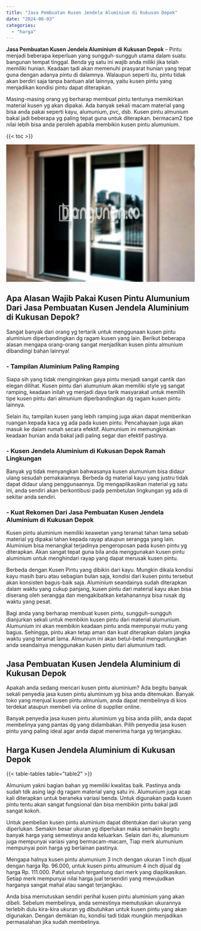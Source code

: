 ```yaml
---
title: "Jasa Pembuatan Kusen Jendela Aluminium di Kukusan Depok"
date: "2024-08-03"
categories: 
  - "harga"
---
```


**Jasa Pembuatan Kusen Jendela Aluminium di Kukusan Depok** – Pintu menjadi beberapa keperluan yang sungguh-sungguh utama dalam suatu bangunan tempat tinggal. Benda yg satu ini wajib anda miliki jika telah memiliki hunian. Keadaan tadi akan memenuhi prasyarat hunian yang tepat guna dengan adanya pintu di dalamnya. Walaupun seperti itu, pintu tidak akan berdiri saja tanpa bantuan alat lainnya, yaitu kusen pintu yang menjadikan kondisi pintu dapat diterapkan.

Masing-masing orang yg berharap membuat pintu tentunya memikirkan material kusen yg akan dipakai. Ada banyak sekali macam material yang bisa anda pakai seperti kayu, alumunium, pvc, dsb. Kusen pintu almunium bakal jadi beberapa yg paling tepat guna untuk diterapkan. bermacam2 tipe nilai lebih bisa anda peroleh apabila membikin kusen pintu alumunium.

{{< toc >}}

![Jasa Pembuatan Kusen Jendela Aluminium di Kukusan Depok](/images/harga-kusen-jendela-alumunium-18.png)

## Apa Alasan Wajib Pakai Kusen Pintu Alumunium Dari Jasa Pembuatan Kusen Jendela Aluminium di Kukusan Depok?

Sangat banyak dari orang yg tertarik untuk menggunaan kusen pintu aluminium diperbandingkan dg ragam kusen yang lain. Berikut beberapa alasan mengapa orang-orang sangat menjadikan kusen pintu almunium dibandingi bahan lainnya!

### \- Tampilan Aluminium Paling Ramping

Siapa sih yang tidak menginginkan gaya pintu menjadi sangat cantik dan elegan dilihat. Kusen pintu dari alumunium akan memiliki style yg sangat ramping, keadaan inilah yg menjadi daya tarik masyarakat untuk memilih tipe kusen pintu dari almunium diperbandingkan dg ragam kusen pintu lainnya.

Selain itu, tampilan kusen yang lebih ramping juga akan dapat memberikan ruangan kepada kaca yg ada pada kusen pintu. Pencahayaan juga akan masuk ke dalam rumah secara efektif. Alumunium ini memungkinkan keadaan hunian anda bakal jadi paling segar dan efektif pastinya.

### \- Kusen Jendela Aluminium di Kukusan Depok Ramah Lingkungan

Banyak yg tidak menyangkan bahwasanya kusen alumunium bisa didaur ulang sesudah pemakaiannya. Berbeda dg material kayu yang justru tidak dapat didaur ulang penggunaannya. Dg mengaplikasikan material yg satu ini, anda sendiri akan berkontibusi pada pembetulan lingkungan yg ada di sekitar anda sendiri.

### \- Kuat Rekomen Dari Jasa Pembuatan Kusen Jendela Aluminium di Kukusan Depok

Kusen pintu aluminium memiliki keawetan yang teramat tahan lama sebab material yg dipakai tahan kepada rayap ataupun serangga yang lain. Aluminium bisa menangkal terjadinya pengeroposan pada kusen pintu yg diterapkan. Akan sangat tepat guna bila anda menggunakan kusen pintu aluminium untuk menghindari rayap yang dapat merusak kusen pintu.

Berbeda dengan Kusen Pintu yang dibikin dari kayu. Mungkin dikala kondisi kayu masih baru atau sebagian bulan saja, kondisi dari kusen pintu tersebut akan konsisten bagus-baik saja. Aluminium seandainya sudah diterapkan dalam waktu yang cukup panjang, kusen pintu dari material kayu akan bisa diserang oleh serangga dan mengakibatkan ketahanannya bisa rusak dg waktu yang pesat.

Bagi anda yang berharap membuat kusen pintu, sungguh-sungguh dianjurkan sekali untuk membikin kusen pintu dari material alumunium. Alumunium ini akan membikin keadaan pintu anda mempunyai mutu yang bagus. Sehingga, pintu akan tetap aman dan kuat diterapkan dalam jangka waktu yang teramat lama. Almunium ini akan betul-betul menguntungkan anda seandainya menggunakan kusen pintu dari alumunium tadi.

## Jasa Pembuatan Kusen Jendela Aluminium di Kukusan Depok

Apakah anda sedang mencari kusen pintu aluminium? Ada begitu banyak sekali penyedia jasa kusen pintu aluminium yg bisa anda ditemukan. Banyak toko yang menjual kusen pintu almunium, anda dapat membelinya di kios terdekat ataupun membeli via online di supplier online.

Banyak penyedia jasa kusen pintu aluminium yg bisa anda pilih, anda dapat membelinya yang pantas dg yang didambakan. Pilih penyedia jasa kusen pintu yang paling ideal agar anda dapat menerima harga yg terjangkau.

## Harga Kusen Jendela Aluminium di Kukusan Depok

{{< table-tables table="table2" >}}

Almunium yakni bagian bahan yg memiliki kwalitas baik. Pastinya anda sudah tdk asing lagi dg ragam material yang satu ini. Alumunium juga acap kali diterapkan untuk beraneka variasi benda. Untuk digunakan pada kusen pintu tentu akan sangat fungsional dan bisa membikin pintu bakal jadi sangat kokoh.

Untuk pembelian kusen pintu aluminium dapat ditentukan dari ukuran yang diperlukan. Semakin besar ukuran yg diperlukan maka semakin begitu banyak harga yang semestinya anda keluarkan. Selain dari itu, alumunium juga mempunyai variasi yang bermacam-macam, Tiap merk alumunium mempunyai poin harga yg berlainan pastinya.

Mengapa halnya kusen pintu alumunium 3 inch dengan ukuran 1 inch dijual dengan harga Rp. 96.000, untuk kusen pintu almunium 4 inch dijual dg harga Rp. 111.000. Patut seluruh tergantung dari merk yang diaplikasikan. Setiap merk mempunyai nilai harga jual tersendiri yang mewujudkan harganya sangat mahal atau sangat terjangkau.

Anda bisa memutuskan sendiri perihal kusen pintu aluminium yang akan dibeli. Sebelum membelinya, anda semestinya memutuskan ukurannya terlebih dulu kira-kira ukuran yg dibutuhkan untuk kusen pintu yang akan digunakan. Dengan demikian itu, kondisi tadi tidak mungkin menjadikan permasalahan jika sudah membelinya.
